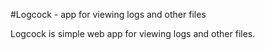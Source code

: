 #Logcock - app for viewing logs and other files

Logcock is simple web app for viewing logs and other files.
